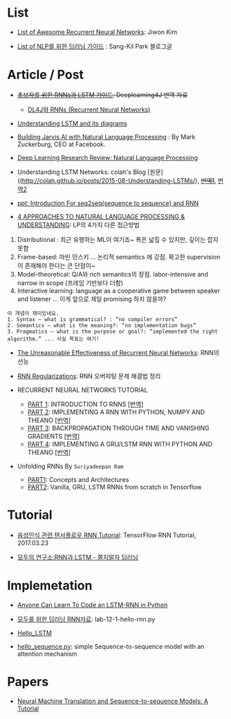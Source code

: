 # List

- [List of Awesome Recurrent Neural Networks](https://github.com/kjw0612/awesome-rnn): Jiwon Kim

- [List of NLP를 위한 딥러닝 가이드](http://docs.likejazz.com/deep-learning-for-nlp/#nlp) : Sang-Kil Park 블로그글

# Article / Post

- <del>[초보자를 위한 RNNs과 LSTM 가이드](https://deeplearning4j.org/kr/lstm): Deeplearning4J 번역 자료 </del>
  - [DL4J와 RNNs (Recurrent Neural Networks)](https://deeplearning4j.org/kr/usingrnns)

 - [Understanding LSTM and its diagrams](https://medium.com/@shiyan/understanding-lstm-and-its-diagrams-37e2f46f1714)

* [Building Jarvis AI with Natural Language Processing](https://www.facebook.com/notes/mark-zuckerberg/building-jarvis/10154361492931634?utm_source=mybridge&utm_medium=blog&utm_campaign=read_more) : By Mark Zuckerburg, CEO at Facebook.

* [Deep Learning Research Review: Natural Language Processing](http://www.kdnuggets.com/2017/01/deep-learning-review-natural-language-processing.html)

* Understanding LSTM Networks: colah's Blog [원문]((http://colah.github.io/posts/2015-08-Understanding-LSTMs/), <del>[번역1](https://brunch.co.kr/@chris-song/9)</del>, [번역2](http://whydsp.org/280)

- [ppt: Introduction For seq2seq(sequence to sequence) and RNN](https://www.slideshare.net/HyeminAhn/introduction-for-seq2seqsequence-to-sequence-and-rnn)

- [4 APPROACHES TO NATURAL LANGUAGE PROCESSING & UNDERSTANDING](http://www.topbots.com/4-different-approaches-natural-language-processing-understanding): LP의 4가지 다른 접근방법
1. Distributional : 최근 유행하는 ML이 여기죠~ 폭은 넓힐 수 있지만, 깊이는 잡지 못함
2. Frame-based: 마빈 민스키 ... 논리적 semantics 에 강점. 확고한 supervision이 존재해야 한다는 큰 단점이~
3. Model-theoretical: Q/A와 rich semantics의 장점. labor-intensive and narrow in scope (프레임 기반보다 더함)
4. Interactive learning: language as a cooperative game between speaker and listener ... 이게 앞으로 제일 promising 하지 않을까?
```
이 개념이 재미있네요.
1. Syntax – what is grammatical? : “no compiler errors”
2. Semantics – what is the meaning?: “no implementation bugs”
3. Pragmatics – what is the purpose or goal?: “implemented the right algorithm.” ... 사실 목표는 여기!
```
- [The Unreasonable Effectiveness of Recurrent Neural Networks](http://karpathy.github.io/2015/05/21/rnn-effectiveness/): RNN의 선능

- [RNN Regularizations](http://nmhkahn.github.io/RNN-Regularizations): RNN 오버피팅 문제 해결법 정리

- RECURRENT NEURAL NETWORKS TUTORIAL
  - [PART 1](http://www.wildml.com/2015/09/recurrent-neural-networks-tutorial-part-1-introduction-to-rnns/): INTRODUCTION TO RNNS [[번역]](http://aikorea.org/blog/rnn-tutorial-1/)
  - [PART 2](http://www.wildml.com/2015/09/recurrent-neural-networks-tutorial-part-2-implementing-a-language-model-rnn-with-python-numpy-and-theano/): IMPLEMENTING A RNN WITH PYTHON, NUMPY AND THEANO [[번역]](http://aikorea.org/blog/rnn-tutorial-2/)
  - [PART 3](http://www.wildml.com/2015/10/recurrent-neural-networks-tutorial-part-3-backpropagation-through-time-and-vanishing-gradients/): BACKPROPAGATION THROUGH TIME AND VANISHING GRADIENTS [[번역]](http://aikorea.org/blog/rnn-tutorial-3/)
  - [PART 4](http://www.wildml.com/2015/10/recurrent-neural-network-tutorial-part-4-implementing-a-grulstm-rnn-with-python-and-theano/): IMPLEMENTING A GRU/LSTM RNN WITH PYTHON AND THEANO [[번역]]()


- Unfolding RNNs By `Suriyadeepan Ram`

  - [PART1](http://suriyadeepan.github.io/2017-01-07-unfolding-rnn/): Concepts and Architectures
  - [PART2](http://suriyadeepan.github.io/2017-02-13-unfolding-rnn-2/): Vanilla, GRU, LSTM RNNs from scratch in Tensorflow

# Tutorial

- [음성인식 관련 텐서플로우 RNN Tutorial](https://svds.com/tensorflow-rnn-tutorial/): TensorFlow RNN Tutorial, 2017.03.23

* [모두의 연구소:RNN과 LSTM - 쫄지말자 딥러닝](http://www.modulabs.co.kr/DeepLAB_library/11886)

# Implemetation

* [Anyone Can Learn To Code an LSTM-RNN in Python](https://iamtrask.github.io/2015/11/15/anyone-can-code-lstm/)

- [모두를 위한 딥러닝 RNN자료](https://github.com/hunkim/DeepLearningZeroToAll/blob/master/lab-12-1-hello-rnn.py): lab-12-1-hello-rnn.py

- [Hello_LSTM](https://github.com/skyer9/hello_lstm/blob/master/hello_lstm.py)

- [hello_sequence.py](https://gist.github.com/pannous/b3f8ab944a85b33e694de21c6ded029e): simple Sequence-to-sequence model with an attention mechanism

# Papers
- [Neural Machine Translation and Sequence-to-sequence Models: A Tutorial](https://arxiv.org/abs/1703.01619)
